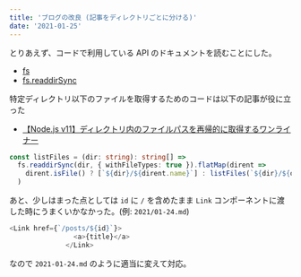 ```yaml
---
title: 'ブログの改良 (記事をディレクトリごとに分ける)'
date: '2021-01-25'
---
```


とりあえず、コードで利用している API のドキュメントを読むことにした。

- [fs](https://nodejs.org/api/fs.html)
- [fs.readdirSync](https://nodejs.org/api/fs.html#fs_fs_readdirsync_path_options)

特定ディレクトリ以下のファイルを取得するためのコードは以下の記事が役に立った

- [【Node.js v11】ディレクトリ内のファイルパスを再帰的に取得するワンライナー](https://qiita.com/m_mitsuhide/items/23f8f3cfbf1f38c8e1cb)

```ts
const listFiles = (dir: string): string[] =>
  fs.readdirSync(dir, { withFileTypes: true }).flatMap(dirent =>
    dirent.isFile() ? [`${dir}/${dirent.name}`] : listFiles(`${dir}/${dirent.name}`)
  )
```

あと、少しはまった点としては `id` に `/` を含めたまま `Link` コンポーネントに渡した時にうまくいかなかった。(例: `2021/01-24.md`)

```ts
<Link href={`/posts/${id}`}>
                <a>{title}</a>
              </Link>
```

なので `2021-01-24.md` のように適当に変えて対応。

